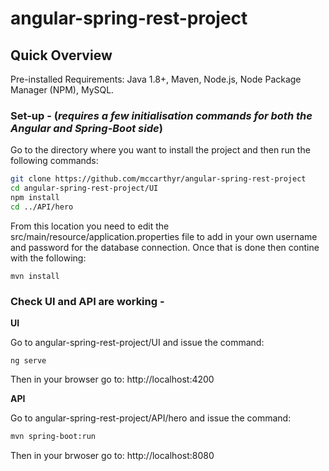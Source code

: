 # angular-spring-rest-project

## Quick Overview

Pre-installed Requirements: Java 1.8+, Maven, Node.js, Node Package Manager (NPM), MySQL.

### Set-up - (*requires a few initialisation commands for both the Angular and Spring-Boot side*)

Go to the directory where you want to install the project and then run the following commands:
```bash
git clone https://github.com/mccarthyr/angular-spring-rest-project
cd angular-spring-rest-project/UI
npm install
cd ../API/hero
```

From this location you need to edit the src/main/resource/application.properties file to add in your own username and password for the database connection. Once that is done then contine with the following:
```shell
mvn install
```
### Check UI and API are working - 

**UI**

Go to angular-spring-rest-project/UI and issue the command:
```shell
ng serve
```
Then in your browser go to: http://localhost:4200

**API**

Go to angular-spring-rest-project/API/hero and issue the command:
```sh
mvn spring-boot:run
```
Then in your brwoser go to: http://localhost:8080

